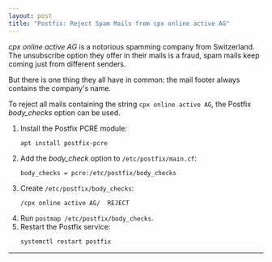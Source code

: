 ```yaml
---
layout: post
title: "Postfix: Reject Spam Mails from cpx online active AG"
---
```


*cpx online active AG* is a notorious spamming company from Switzerland. The unsubscribe option they offer in their mails is a fraud, spam mails keep coming just from different senders.

But there is one thing they all have in common: the mail footer always contains the company's name.

To reject all mails containing the string `cpx online active AG`, the Postfix *body_checks* option can be used.

1. Install the Postfix PCRE module:
   ```bash
   apt install postfix-pcre
   ```
2. Add the *body_check* option to `/etc/postfix/main.cf`:
   ```
   body_checks = pcre:/etc/postfix/body_checks
   ```
3. Create `/etc/postfix/body_checks`:
   ```
   /cpx online active AG/  REJECT
   ```
4. Run `postmap /etc/postfix/body_checks`.
5. Restart the Postfix service:
   ```bash
   systemctl restart postfix
   ```

---
